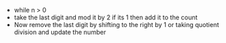 - while n > 0
- take the last digit and mod it by 2 if its 1 then add it to the count
- Now remove the last digit by shifting to the right by 1 or taking quotient division and update the number